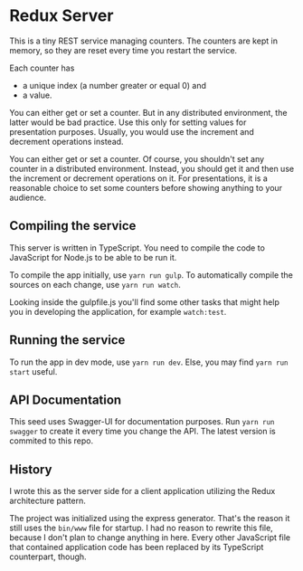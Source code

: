 # Redux Server

This is a tiny REST service managing counters. The counters
are kept in memory, so they are reset every time you restart
the service.

Each counter has
- a unique index (a number greater or equal 0) and
- a value.

You can either get or set a counter. But in any distributed
environment, the latter would be bad practice. Use this only
for setting values for presentation purposes. Usually, you
would use the increment and decrement operations instead.

You can either get or set a counter. Of course, you shouldn't
set any counter in a distributed environment. Instead, you
should get it and then use the increment or decrement operations
on it. For presentations, it is a reasonable choice to set
some counters before showing anything to your audience.

## Compiling the service

This server is written in TypeScript. You need to compile
the code to JavaScript for Node.js to be able to be run it.

To compile the app initially, use `yarn run gulp`.
To automatically compile the sources on each 
change, use `yarn run watch`.

Looking inside the gulpfile.js you'll find some other
tasks that might help you in developing the application,
for example `watch:test`.

## Running the service

To run the app in dev mode, use `yarn run dev`. Else,
you may find `yarn run start` useful.

## API Documentation

This seed uses Swagger-UI for documentation purposes.
Run `yarn run swagger` to create it every time you change
the API. The latest version is commited to this repo.

## History

I wrote this as the server
side for a client application utilizing the Redux architecture pattern.

The project was initialized using the express generator. That's the
reason it still uses the `bin/www` file for startup. I had
no reason to rewrite this file, because I don't plan to 
change anything in here. Every other JavaScript file that
contained application code has been replaced by its
TypeScript counterpart, though.
